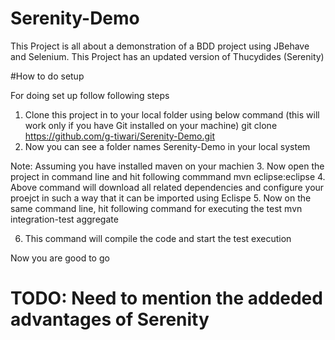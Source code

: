 # Serenity-Demo
This Project is all about a demonstration of a BDD project using JBehave and Selenium. This Project has an updated version of Thucydides (Serenity)

#How to do setup

For doing set up follow following steps
1. Clone this project in to your local folder using below command (this will work only if you have Git installed on your machine)
	 git clone https://github.com/g-tiwari/Serenity-Demo.git
2. Now you can see a folder names Serenity-Demo in your local system

Note: Assuming you have installed maven on your machien
3. Now open the project in command line and hit following commmand
	 mvn eclipse:eclipse
4. Above command will download all related dependencies and configure your proejct in such a way that it can be imported using Eclispe
5. Now on the same command line, hit following command for executing the test
	 mvn integration-test aggregate
	 
6. This command will compile the code and start the test execution

Now you are good to go 

# TODO: Need to mention the addeded advantages of Serenity
